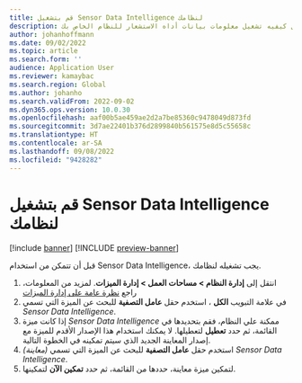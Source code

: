 ```yaml
---
title: قم بتشغيل Sensor Data Intelligence لنظامك
description: يوضح هذا المقال كيفيه تشغيل معلومات بيانات أداه الاستشعار للنظام الخاص بك.
author: johanhoffmann
ms.date: 09/02/2022
ms.topic: article
ms.search.form: ''
audience: Application User
ms.reviewer: kamaybac
ms.search.region: Global
ms.author: johanho
ms.search.validFrom: 2022-09-02
ms.dyn365.ops.version: 10.0.30
ms.openlocfilehash: aaf00b5ae459ae2d2a7be85360c9478049d873fd
ms.sourcegitcommit: 3d7ae22401b376d2899840b561575e8d5c55658c
ms.translationtype: HT
ms.contentlocale: ar-SA
ms.lasthandoff: 09/08/2022
ms.locfileid: "9428282"
---
```

# <a name="turn-on-sensor-data-intelligence-for-your-system"></a>قم بتشغيل Sensor Data Intelligence لنظامك

[!include [banner](../includes/banner.md)]
[!INCLUDE [preview-banner](../includes/preview-banner.md)]

قبل أن تتمكن من استخدام Sensor Data Intelligence، يجب تشغيله لنظامك.

1. انتقل إلى **إدارة النظام \> مساحات العمل \> إدارة الميزات**. لمزيد من المعلومات، راجع [‏‫نظرة عامة على إدارة الميزات](../../fin-ops-core/fin-ops/get-started/feature-management/feature-management-overview.md)
1. في علامة التبويب **الكل** ، استخدم حقل **عامل التصفية** للبحث عن الميزة التي تسمي *Sensor Data Intelligence*.
1. إذا كانت ميزة *Sensor Data Intelligence* ممكنة علي النظام، فقم بتحديدها في القائمة، ثم حدد **تعطيل** لتعطيلها. لا يمكنك استخدام هذا الإصدار الأقدم للميزة مع إصدار المعاينة الجديد الذي سيتم تمكينه في الخطوة التالية.
1. استخدم حقل **عامل التصفية** للبحث عن الميزة التي تسمي *(معاينة) Sensor Data Intelligence*.
1. لتمكين ميزة معاينة، حددها من القائمة، ثم حدد **تمكين الآن** لتمكينها.
